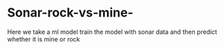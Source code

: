 # Sonar-rock-vs-mine-
Here we take a ml model train the model with sonar data and then predict whether it is mine or rock
